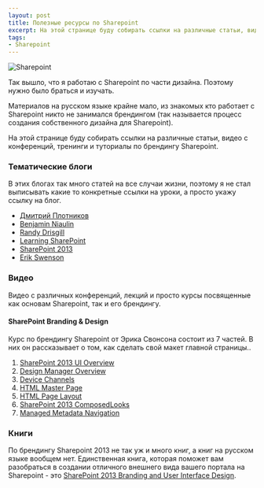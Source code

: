 ```yaml
---
layout: post
title: Полезные ресурсы по Sharepoint
excerpt: На этой странице буду собирать ссылки на различные статьи, видео с конференций, тренинги и туториалы по брендингу Sharepoint
tags:
- Sharepoint
---
```


<img class="align-left" src="{{ site.url}}/upload/article/2014/02/02/sharepoint.png" title="Sharepoint">

Так вышло, что я работаю с Sharepoint по части дизайна. Поэтому нужно было браться и изучать.

Материалов на русском языке крайне мало, из знакомых кто работает с Sharepoint никто не занимался брендингом (так называется процесс создания собственного дизайна для Sharepoint).

На этой странице буду собирать ссылки на различные статьи, видео с конференций, тренинги и туториалы по брендингу Sharepoint.

### Тематические блоги

В этих блогах так много статей на все случаи жизни, поэтому я не стал выписывать какие то конкретные ссылки на уроки, а просто укажу ссылку на блог.

- [Дмитрий Плотников](http://dplotnikov.wordpress.com/)
- [Benjamin Niaulin](http://bniaulin.wordpress.com/)
- [Randy Drisgill](http://blog.drisgill.com/)
- [Learning SharePoint](http://www.learningsharepoint.com/)
- [SharePoint 2013](http://sp2013.blogspot.ru/)
- [Erik Swenson](http://erikswenson.blogspot.ru/)

### Видео

Видео с различных конференций, лекций и просто курсы посвященные как основам Sharepoint, так и его брендингу.

#### SharePoint Branding & Design

Курс по брендингу Sharepoint от Эрика Свонсона состоит из 7 частей. В них он рассказывает о том, как сделать свой макет главной страницы..

1. [SharePoint 2013 UI Overview](http://www.youtube.com/watch?v=NtebTdxSftQ)
2. [Design Manager Overview](http://www.youtube.com/watch?v=kItYpLwK0bM)
3. [Device Channels](http://www.youtube.com/watch?v=9Ul8YanNBAY)
4. [HTML Master Page](http://www.youtube.com/watch?v=Y9MmWVOVDlU)
5. [HTML Page Layout](http://www.youtube.com/watch?v=nhzTHGkghDw)
6. [SharePoint 2013 ComposedLooks](http://www.youtube.com/watch?v=Ob6EjMeUCgw)
7. [Managed Metadata Navigation](http://www.youtube.com/watch?v=xOuWOAjeJr8)

### Книги

По брендингу Sharepoint 2013 не так уж и много книг, а книг на русском языке вообщем нет. Единственная книга, которая поможет вам разобраться в создании отличного внешнего вида вашего портала на Sharepoint - это [SharePoint 2013 Branding and User Interface Design](http://it-ebooks.info/book/3049/).
